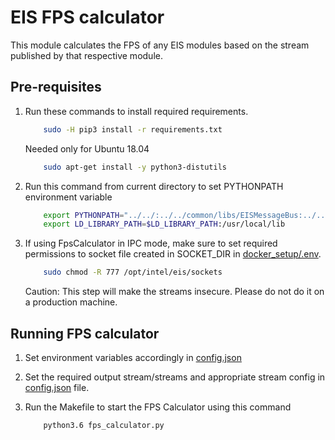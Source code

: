 # EIS FPS calculator

This module calculates the FPS of any EIS modules based on the stream published by that respective module.

## Pre-requisites

1. Run these commands to install required requirements.

    ```sh
        sudo -H pip3 install -r requirements.txt
    ```

    Needed only for Ubuntu 18.04

    ```sh
        sudo apt-get install -y python3-distutils
    ```

2. Run this command from current directory to set PYTHONPATH environment variable

    ```sh
        export PYTHONPATH="../../:../../common/libs/EISMessageBus:../../common"
        export LD_LIBRARY_PATH=$LD_LIBRARY_PATH:/usr/local/lib
    ```

3. If using FpsCalculator in IPC mode, make sure to set required permissions to socket file created in SOCKET_DIR in [docker_setup/.env](../../docker_setup/.env).

    ```sh
        sudo chmod -R 777 /opt/intel/eis/sockets
    ```

    Caution: This step will make the streams insecure. Please do not do it on a production machine.

## Running FPS calculator

1. Set environment variables accordingly in [config.json](config.json)

2. Set the required output stream/streams and appropriate stream config in [config.json](config.json) file.

3. Run the Makefile to start the FPS Calculator using this command

    ```sh
        python3.6 fps_calculator.py
    ```
